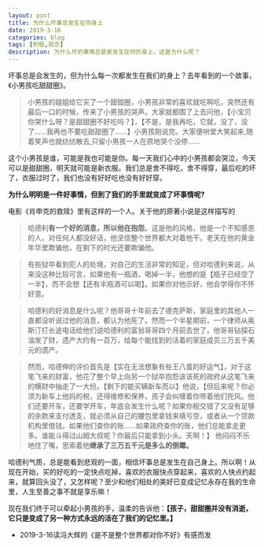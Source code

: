 ```yaml
---
layout: post
title: 为什么坏事总发生在你身上
date: 2019-3-16
categories: blog
tags: [积极,观念]
description: 为什么坏的事情总是爱发生在你的身上，这是为什么呢？
---
```


坏事总是会发生的，但为什么每一次都发生在我们的身上？去年看到的一个故事，《小男孩吃甜甜圈》。

> 小男孩的姐姐给它买了一个甜甜圈，小男孩非常的喜欢就吃啊吃，突然还有最后一口的时候，传来了小男孩的哭声。大家就都围了上去问他，【小宝贝你哭什么呀？是甜甜圈不好吃吗？】，【不是，是我再吃，它就，没了，没了......我再也不要吃甜甜圈了......】小男孩刚说完。大家便哄堂大笑起来,随着笑声也就纺纺散去,只留小男孩一人在原地哭个没停......

这个小男孩是谁，可能是我也可能是你。每一天我们心中的小男孩都会哭泣，今天可以是甜甜圈，明天就可能是新衣服。我们总是舍不得吃，舍不得穿，最后吃的坏了，衣服过时了，我们也没有好好吃也没有好好穿。

**为什么明明是一件好事情，但到了我们的手里就变成了坏事情呢?**

电影《肖申克的救赎》里有这样的一个人。关于他的原著小说是这样描写的
>哈德利**有一个好的消息，所以他在抱怨**。这是他的风格，他是一个不知感恩的人，对任何人都没好话，他坚信整个世界都大对着他干。老天在他的黄金年华里欺骗他，在剩下的时光还要欺骗他。

>有些狱卒看到犯人的处境，对自己的生活非常的知足，但对哈德利来说，从来没这种比较可言，如果他有一瓶酒，喝掉一半，他想的是【瓶子已经空了一半】，而不会想【还有半瓶酒可以喝】。如果你对他示好，他会学得你不怀好意。

>哈德利的好消息是什么呢？他哥哥十年前去了德克萨斯，家庭里的其他人一直都没听说过他的消息，都认为他死了。然而一个半星期前，一个律师从奥斯汀打长途电话给他们说哈德利的富翁哥哥四个月前去世了，他哥哥钻探石油发了财，遗产大约有一百万，给每个能找到的活着的家庭成员三万五千美元的遗产。

>然而，哈德伸的评价首先是【实在无法想象有些王八蛋的好运气】，对于这笔飞来的财富，他花了整个早上向另一个狱卒抱怨该该死的政府从这笔飞来的横财中抽走了一大份。【剩下的能买辆新车而以】他说，【但后来呢？你必须为新车上他妈的税，还得维修和保养，孩子会纠缠着你带着他们兜风。他们还要开车，还要学开车，年底会发生什么呢？如果你税交错了又没有足够的余款来支付透支，就必须从自己的腰包里拿钱来填亏空，或者从一个贷款机构里借钱。如果他们查你的账......如果政府查你的账，他们总能拿走更多。谁能斗得过山姆大叔呢？你最后只能拿到小头。天啊！】 他闷闷不乐地住了嘴，思索着他**继承了三万五千元是多么的倒霉。**

哈德利气质，总是能看到悲观的一面，相信坏事总是发生在自己身上。所以啊！从现在开始，买的好吃的一定快点吃掉，喜欢的衣服快点穿起来，喜欢的人快点约起来，就算回头没了，又怎样呢？至少和他们相处的美好已变成记忆永存在我的生命里，人生至善之事不就是享乐嘛！

现在我们终于可以牵起小男孩的手，温柔的告诉他：**【孩子，甜甜圈并没有消逝，它只是变成了另一种方式永远的活在了我们的记忆里。】**

- 2019-3-16读冯大辉的《是不是整个世界都对你不好》有感而发